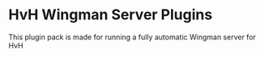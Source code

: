 # HvH Wingman Server Plugins
This plugin pack is made for running a fully automatic Wingman server for HvH
